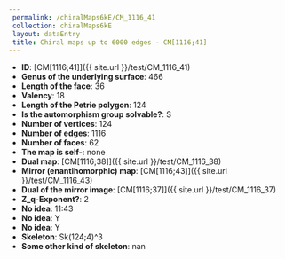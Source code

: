 ```yaml
--- 
 permalink: /chiralMaps6kE/CM_1116_41 
 collection: chiralMaps6kE
 layout: dataEntry
 title: Chiral maps up to 6000 edges - CM[1116;41]
---
```


- **ID**: [CM[1116;41]]({{ site.url }}/test/CM_1116_41)
- **Genus of the underlying surface**: 466
- **Length of the face**: 36
- **Valency**: 18
- **Length of the Petrie polygon**: 124
- **Is the automorphism group solvable?**: S
- **Number of vertices**: 124
- **Number of edges**: 1116
- **Number of faces**: 62
- **The map is self-**: none
- **Dual map**: [CM[1116;38]]({{ site.url }}/test/CM_1116_38)
- **Mirror (enantihomorphic) map**: [CM[1116;43]]({{ site.url }}/test/CM_1116_43)
- **Dual of the mirror image**: [CM[1116;37]]({{ site.url }}/test/CM_1116_37)
- **Z_q-Exponent?**: 2
- **No idea**:  11:43
- **No idea**: Y
- **No idea**: Y
- **Skeleton**: Sk(124;4)^3
- **Some other kind of skeleton**: nan
